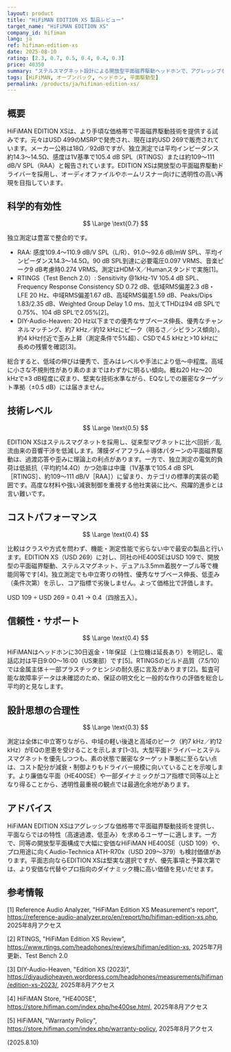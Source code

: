 ```yaml
---
layout: product
title: "HiFiMAN EDITION XS 製品レビュー"
target_name: "HiFiMAN EDITION XS"
company_id: hifiman
lang: ja
ref: hifiman-edition-xs
date: 2025-08-10
rating: [2.3, 0.7, 0.5, 0.4, 0.4, 0.3]
price: 40350
summary: "ステルスマグネット設計による開放型平面磁界駆動ヘッドホンで、アグレッシブな価格帯で優れた技術性能を提供するものの、信頼性への懸念と疑問視される設計思想に妨げられている"
tags: [HiFiMAN, オープンバック, ヘッドホン, 平面駆動型]
permalink: /products/ja/hifiman-edition-xs/
---
```

## 概要

HiFiMAN EDITION XSは、より手頃な価格帯で平面磁界駆動技術を提供する試みです。元々はUSD 499のMSRPで発売され、現在は約USD 269で販売されています。メーカー公称は18Ω／92dBですが、独立測定では平均インピーダンス約14.3〜14.5Ω、感度は1V基準で105.4 dB SPL（RTINGS）または約109〜111 dB/V SPL（RAA）と報告されています。EDITION XSは開放型の平面磁界駆動ドライバーを採用し、オーディオファイルやホームリスナー向けに透明性の高い再現を目指しています。

## 科学的有効性

$$ \Large \text{0.7} $$

独立測定は豊富で整合的です。
- RAA: 感度109.4〜110.9 dB/V SPL（L/R）、91.0〜92.6 dB/mW SPL、平均インピーダンス14.3〜14.5Ω。90 dB SPL到達に必要電圧0.097 VRMS、音楽ピーク9 dB考慮時0.274 VRMS。測定はHDM-X／Humanスタンドで実施[1]。
- RTINGS（Test Bench 2.0）: Sensitivity @1kHz-1V 105.4 dB SPL、Frequency Response Consistency SD 0.72 dB、低域RMS偏差2.3 dB・LFE 20 Hz、中域RMS偏差1.67 dB、高域RMS偏差1.59 dB、Peaks/Dips 1.83/2.35 dB、Weighted Group Delay 1.0 ms、加えてTHDは94 dB SPLで0.75%、104 dB SPLで2.05%[2]。
- DIY-Audio-Heaven: 20 Hz以下までの優秀なサブベース伸長、優秀なチャンネルマッチング、約7 kHz／約12 kHzにピーク（明るさ／シビランス傾向）。約4 kHz付近で歪み上昇（測定条件で5%超）、CSDで4.5 kHzと>10 kHzに長めの残響を確認[3]。

総合すると、低域の伸びは優秀で、歪みはレベルや手法により低〜中程度。高域に小さな不規則性があり素のままではわずかに明るい傾向。概ね20 Hz〜20 kHzで±3 dB程度に収まり、堅実な技術水準ながら、EQなしでの厳密なターゲット準拠（±0.5 dB）には届きません。

## 技術レベル

$$ \Large \text{0.5} $$

EDITION XSはステルスマグネットを採用し、従来型マグネットに比べ回折／乱流由来の音響干渉を低減します。薄膜ダイアフラム＋導体パターンの平面磁界駆動は、過渡応答や歪みに理論上の利点があります。一方で、独立測定の電気的負荷は低抵抗（平均約14.4Ω）かつ効率は中庸（1V基準で105.4 dB SPL［RTINGS］、約109〜111 dB/V［RAA］）に留まり、カテゴリの標準的実装の範囲です。高度な材料や強い減衰制御を重視する他社実装に比べ、飛躍的進歩とは言い難いです。

## コストパフォーマンス

$$ \Large \text{0.4} $$

比較はクラスや方式を問わず、機能・測定性能で劣らない中で最安の製品と行います。EDITION XS（USD 269）に対し、同社のHE400SEはUSD 109で、開放型の平面磁界駆動、ステルスマグネット、デュアル3.5mm着脱ケーブル等で機能同等です[4]。独立測定でも中立寄りの特性、優秀なサブベース伸長、低歪み（条件次第）を示し、コア指標で劣後しません。よって価格比で評価します。

USD 109 ÷ USD 269 = 0.41 → 0.4（四捨五入）。

## 信頼性・サポート

$$ \Large \text{0.4} $$

HiFiMANはヘッドホンに30日返金・1年保証（上位機は延長あり）を明記し、電話応対は平日9:00〜16:00（US東部）です[5]。RTINGSのビルド品質（7.5/10）では金属主体＋一部プラスチックヒンジの耐久感に言及があります[2]。監査可能な故障率データは未確認のため、保証の明文化と一般的な作りの評価を総合し平均的と見なします。

## 設計思想の合理性

$$ \Large \text{0.3} $$

測定は全体に中立寄りながら、中域の軽い後退と高域のピーク（約7 kHz／約12 kHz）がEQの恩恵を受けることを示します[1–3]。大型平面ドライバーとステルスマグネットを優先しつつも、素の状態で厳密なターゲット準拠に至らない点は、コスト配分が減衰・制御よりもドライバー規模に向いていることを示唆します。より廉価な平面（HE400SE）や一部ダイナミックがコア指標で同等以上となり得ることから、透明性最重視の観点では最適化余地があります。

## アドバイス

HiFiMAN EDITION XSはアグレッシブな価格帯で平面磁界駆動技術を提供し、平面ならではの特性（高速過渡、低歪み）を求めるユーザーに適します。一方で、同等の開放型平面構成で大幅に安価なHiFiMAN HE400SE（USD 109）や、プロ用途に向くAudio-Technica ATH-R70x（USD 209〜379）も検討価値があります。平面志向ならEDITION XSは堅実な選択ですが、優先事項と予算次第では、より安価な代替やプロ指向のダイナミック機に高い価値を見いだせます。

## 参考情報

[1] Reference Audio Analyzer, "HiFiMan Edition XS Measurement's report", https://reference-audio-analyzer.pro/en/report/hp/hifiman-edition-xs.php, 2025年8月アクセス

[2] RTINGS, "HiFiMan Edition XS Review", https://www.rtings.com/headphones/reviews/hifiman/edition-xs, 2025年7月更新、Test Bench 2.0

[3] DIY-Audio-Heaven, "Edition XS (2023)", https://diyaudioheaven.wordpress.com/headphones/measurements/hifiman/edition-xs-2023/, 2025年8月アクセス

[4] HiFiMAN Store, "HE400SE", https://store.hifiman.com/index.php/he400se.html, 2025年8月アクセス

[5] HiFiMAN, "Warranty Policy", https://store.hifiman.com/index.php/warranty-policy, 2025年8月アクセス

(2025.8.10)